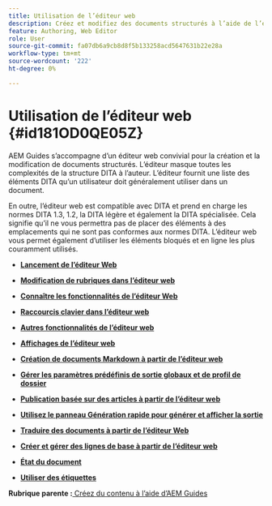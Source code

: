 ```yaml
---
title: Utilisation de l’éditeur web
description: Créez et modifiez des documents structurés à l’aide de l’éditeur web. Découvrez comment travailler avec l’éditeur web en suivant les normes DITA dans AEM Guides.
feature: Authoring, Web Editor
role: User
source-git-commit: fa07db6a9cb8d8f5b133258acd5647631b22e28a
workflow-type: tm+mt
source-wordcount: '222'
ht-degree: 0%

---
```


# Utilisation de l’éditeur web {#id181OD0QE05Z}

AEM Guides s’accompagne d’un éditeur web convivial pour la création et la modification de documents structurés. L’éditeur masque toutes les complexités de la structure DITA à l’auteur. L’éditeur fournit une liste des éléments DITA qu’un utilisateur doit généralement utiliser dans un document.

En outre, l’éditeur web est compatible avec DITA et prend en charge les normes DITA 1.3, 1.2, la DITA légère et également la DITA spécialisée. Cela signifie qu’il ne vous permettra pas de placer des éléments à des emplacements qui ne sont pas conformes aux normes DITA. L’éditeur web vous permet également d’utiliser les éléments bloqués et en ligne les plus couramment utilisés.

- **[Lancement de l’éditeur Web](web-editor-launch-editor.md)**

- **[Modification de rubriques dans l’éditeur web](web-editor-edit-topics.md)**

- **[Connaître les fonctionnalités de l’éditeur Web](web-editor-features.md)**

- **[Raccourcis clavier dans l’éditeur web](web-editor-keyboard-shortcuts.md)**

- **[Autres fonctionnalités de l’éditeur web](web-editor-other-features.md)**

- **[Affichages de l’éditeur web](web-editor-views.md)**

- **[Création de documents Markdown à partir de l’éditeur web](web-editor-markdown-topic.md)**

- **[Gérer les paramètres prédéfinis de sortie globaux et de profil de dossier](web-editor-manage-output-presets.md)**

- **[Publication basée sur des articles à partir de l’éditeur web](web-editor-article-publishing.md)**

- **[Utilisez le panneau Génération rapide pour générer et afficher la sortie](web-editor-quick-generate-panel.md)**

- **[Traduire des documents à partir de l’éditeur Web](translate-documents-web-editor.md)**

- **[Créer et gérer des lignes de base à partir de l’éditeur web](web-editor-baseline.md)**

- **[État du document](web-editor-document-states.md)**

- **[Utiliser des étiquettes](web-editor-use-label.md)**


**Rubrique parente :**[ Créez du contenu à l’aide d’AEM Guides](authoring-content-xml-doc.md)
